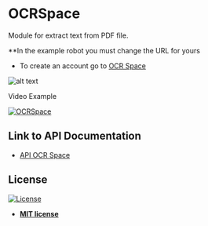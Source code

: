 # OCRSpace
Module for extract text from PDF file.

**In the example robot you must change the URL for yours

<ul>
  <li>
    To create an account go to <a href="https://us11.list-manage.com/subscribe?u=ce17e59f5b68a2fd3542801fd&id=252aee70a1">
    OCR Space
    </a>
  </li>
</ul>  

![alt text](https://raw.githubusercontent.com/rocketbot-cl/OCRSpace/master/example/ocrspace.png)

Video Example

 [![OCRSpace](https://img.youtube.com/vi/_v3-w5ScDPw/0.jpg)](https://www.youtube.com/watch?v=_v3-w5ScDPw "OCRSpace")

<h2>Link to API Documentation</h2>

<ul>
  <li>
    <a href="https://ocr.space/OCRAPI">API OCR Space</a>
  </li>  
</ul>  

<h2>License</h2>

<p><a href="http://badges.mit-license.org" rel="nofollow"><img src="https://camo.githubusercontent.com/107590fac8cbd65071396bb4d04040f76cde5bde/687474703a2f2f696d672e736869656c64732e696f2f3a6c6963656e73652d6d69742d626c75652e7376673f7374796c653d666c61742d737175617265" alt="License" data-canonical-src="http://img.shields.io/:license-mit-blue.svg?style=flat-square" style="max-width:100%;"></a></p>

<ul>
  <li><strong><a href="http://opensource.org/licenses/mit-license.php" rel="nofollow">MIT license</a></strong></li>
</ul>  
